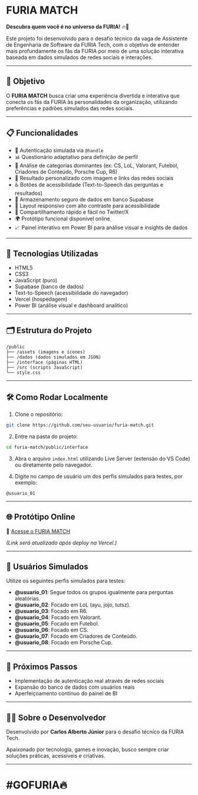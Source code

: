# FURIA MATCH

**Descubra quem você é no universo da FURIA!** 🔥🚀

Este projeto foi desenvolvido para o desafio técnico da vaga de Assistente de Engenharia de Software da FURIA Tech, com o objetivo de entender mais profundamente os fãs da FURIA por meio de uma solução interativa baseada em dados simulados de redes sociais e interações.

---

## 🎯 Objetivo

O **FURIA MATCH** busca criar uma experiência divertida e interativa que conecta os fãs da FURIA às personalidades da organização, utilizando preferências e padrões simulados das redes sociais.

---

## 📋 Funcionalidades

- 🔑 Autenticação simulada via `@handle`
- 📊 Questionário adaptativo para definição de perfil
- 🧩 Análise de categorias dominantes (ex: CS, LoL, Valorant, Futebol, Criadores de Conteúdo, Porsche Cup, R6)
- 📸 Resultado personalizado com imagem e links das redes sociais
- ♿ Botões de acessibilidade (Text-to-Speech das perguntas e resultados)
- 💾 Armazenamento seguro de dados em banco Supabase
- 📱 Layout responsivo com alto contraste para acessibilidade
- 🔗 Compartilhamento rápido e fácil no Twitter/X
- 🌍 Protótipo funcional disponível online
- 📈 Painel interativo em Power BI para análise visual e insights de dados

---

## 🚀 Tecnologias Utilizadas

- HTML5
- CSS3
- JavaScript (puro)
- Supabase (banco de dados)
- Text-to-Speech (acessibilidade do navegador)
- Vercel (hospedagem)
- Power BI (análise visual e dashboard analítico)

---

## 🗂️ Estrutura do Projeto

```
/public
├── /assets (imagens e ícones)
├── /dados (dados simulados em JSON)
├── /interface (páginas HTML)
├── /src (scripts JavaScript)
└── style.css
```

---

## 🛠️ Como Rodar Localmente

1. Clone o repositório:
```bash
git clone https://github.com/seu-usuario/furia-match.git
```

2. Entre na pasta do projeto:
```bash
cd furia-match/public/interface
```

3. Abra o arquivo `index.html` utilizando Live Server (extensão do VS Code) ou diretamente pelo navegador.

4. Digite no campo de usuário um dos perfis simulados para testes, por exemplo:
```
@usuario_01
```

---

## 🌐 Protótipo Online

🔗 [Acesse o FURIA MATCH](https://seu-link-no-vercel.vercel.app)

*(Link será atualizado após deploy na Vercel.)*

---

## 🌟 Usuários Simulados

Utilize os seguintes perfis simulados para testes:
- **@usuario_01**: Segue todos os grupos igualmente para perguntas aleatórias.
- **@usuario_02**: Focado em LoL (ayu, jojo, tutsz).
- **@usuario_03**: Focado em R6.
- **@usuario_04**: Focado em Valorant.
- **@usuario_05**: Focado em Futebol.
- **@usuario_06**: Focado em CS.
- **@usuario_07**: Focado em Criadores de Conteúdo.
- **@usuario_08**: Focado em Porsche Cup.

---


## 🚧 Próximos Passos

- Implementação de autenticação real através de redes sociais
- Expansão do banco de dados com usuários reais
- Aperfeiçoamento contínuo do painel de BI

---

## 👨‍💻 Sobre o Desenvolvedor

Desenvolvido por **Carlos Alberto Júnior** para o desafio técnico da FURIA Tech.

Apaixonado por tecnologia, games e inovação, busco sempre criar soluções práticas, acessíveis e criativas.

---

#  #GOFURIA🔥